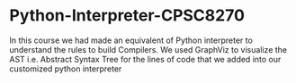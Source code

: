 # Python-Interpreter-CPSC8270
In this course we had made an equivalent of Python interpreter to understand the rules to build Compilers. We used GraphViz to visualize the AST i.e. Abstract Syntax Tree for the lines of code that we added into our customized python interpreter
